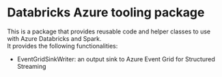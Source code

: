 # Databricks Azure tooling package

This is a package that provides reusable code and helper classes to use with Azure Databricks and Spark.  
It provides the following functionalities:

- EventGridSinkWriter: an output sink to Azure Event Grid for Structured Streaming